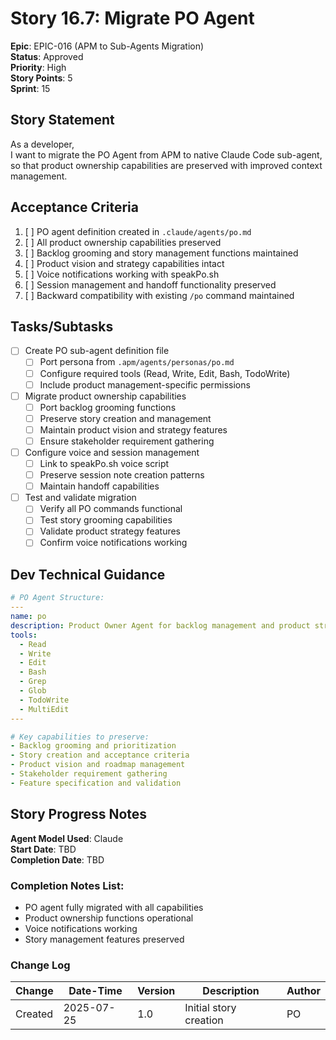 # Story 16.7: Migrate PO Agent

**Epic**: EPIC-016 (APM to Sub-Agents Migration)  
**Status**: Approved  
**Priority**: High  
**Story Points**: 5  
**Sprint**: 15  

## Story Statement

As a developer,  
I want to migrate the PO Agent from APM to native Claude Code sub-agent,  
so that product ownership capabilities are preserved with improved context management.

## Acceptance Criteria

1. [ ] PO agent definition created in `.claude/agents/po.md`
2. [ ] All product ownership capabilities preserved
3. [ ] Backlog grooming and story management functions maintained
4. [ ] Product vision and strategy capabilities intact
5. [ ] Voice notifications working with speakPo.sh
6. [ ] Session management and handoff functionality preserved
7. [ ] Backward compatibility with existing `/po` command maintained

## Tasks/Subtasks

- [ ] Create PO sub-agent definition file
  - [ ] Port persona from `.apm/agents/personas/po.md`
  - [ ] Configure required tools (Read, Write, Edit, Bash, TodoWrite)
  - [ ] Include product management-specific permissions
  
- [ ] Migrate product ownership capabilities
  - [ ] Port backlog grooming functions
  - [ ] Preserve story creation and management
  - [ ] Maintain product vision and strategy features
  - [ ] Ensure stakeholder requirement gathering
  
- [ ] Configure voice and session management
  - [ ] Link to speakPo.sh voice script
  - [ ] Preserve session note creation patterns
  - [ ] Maintain handoff capabilities
  
- [ ] Test and validate migration
  - [ ] Verify all PO commands functional
  - [ ] Test story grooming capabilities
  - [ ] Validate product strategy features
  - [ ] Confirm voice notifications working

## Dev Technical Guidance

```yaml
# PO Agent Structure:
---
name: po
description: Product Owner Agent for backlog management and product strategy
tools:
  - Read
  - Write
  - Edit
  - Bash
  - Grep
  - Glob
  - TodoWrite
  - MultiEdit
---

# Key capabilities to preserve:
- Backlog grooming and prioritization
- Story creation and acceptance criteria
- Product vision and roadmap management  
- Stakeholder requirement gathering
- Feature specification and validation
```

## Story Progress Notes

**Agent Model Used**: Claude  
**Start Date**: TBD  
**Completion Date**: TBD  

### Completion Notes List:
- PO agent fully migrated with all capabilities
- Product ownership functions operational
- Voice notifications working
- Story management features preserved

### Change Log

| Change | Date-Time | Version | Description | Author |
|--------|-----------|---------|-------------|---------|
| Created | 2025-07-25 | 1.0 | Initial story creation | PO |